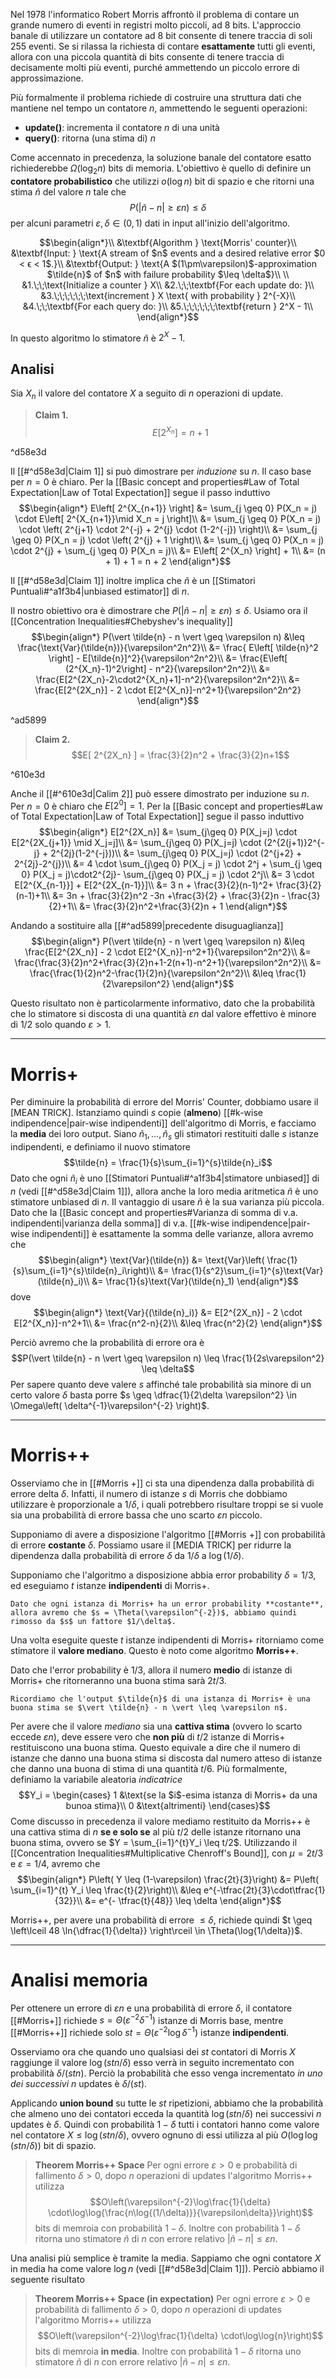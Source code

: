 Nel 1978 l'informatico Robert Morris affrontò il problema di contare un grande numero di eventi in registri molto piccoli, ad 8 bits. L'approccio banale di utilizzare un contatore ad 8 bit consente di tenere traccia di soli 255 eventi.
Se si rilassa la richiesta di contare **esattamente** tutti gli eventi, allora con una piccola quantità di bits consente di tenere traccia di decisamente molti più eventi, purché ammettendo un piccolo errore di approssimazione.

Più formalmente il problema richiede di costruire una struttura dati che mantiene nel tempo un contatore $n$, ammettendo le seguenti operazioni:
- **update()**: incrementa il contatore $n$ di una unità
- **query()**: ritorna (una stima di) $n$

Come accennato in precedenza, la soluzione banale del contatore esatto richiederebbe $\Omega(\log_2{n})$ bits di memoria.
L'obiettivo è quello di definire un **contatore probabilistico** che utilizzi $o(\log{n})$ bit di spazio e che ritorni una stima $\tilde{n}$ del valore $n$ tale che $$P(\vert \tilde{n} - n \vert \geq \varepsilon n) \leq \delta$$ per alcuni parametri $\varepsilon, \delta \in (0,1)$ dati in input all'inizio dell'algoritmo.

 
$$\begin{align*}\\ 
&\textbf{Algorithm } \text{Morris' counter}\\ 
&\textbf{Input: } \text{A stream of $n$ events and a desired relative error $0 < ϵ < 1$.}\\ 
&\textbf{Output: } \text{A $(1\pm\varepsilon)$-approximation $\tilde{n}$ of $n$ with failure probability $\leq \delta$}\\
\\
&1.\;\;\text{Initialize a counter } X\\
&2.\;\;\textbf{For each update do: }\\
&3.\;\;\;\;\;\;\text{increment } X \text{ with probability } 2^{-X}\\
&4.\;\;\textbf{For each query do: }\\
&5.\;\;\;\;\;\;\textbf{return } 2^X - 1\\
\end{align*}$$

In questo algoritmo lo stimatore $\tilde{n}$  è $2^X-1$.
## Analisi
Sia $X_n$ il valore del contatore $X$ a seguito di $n$ operazioni di update.

> **Claim 1.** $$E[ 2^{X_n} ] = n+1$$

^d58e3d

Il [[#^d58e3d|Claim 1]] si può dimostrare per *induzione* su $n$.
Il caso base per $n=0$ è chiaro.
Per la [[Basic concept and properties#Law of Total Expectation|Law of Total Expectation]] segue il passo induttivo
$$\begin{align*}
E\left[ 2^{X_{n+1}} \right]
&= \sum_{j \geq 0} P(X_n = j) \cdot E\left[ 2^{X_{n+1}}\mid X_n = j \right]\\
&= \sum_{j \geq 0} P(X_n = j) \cdot \left( 2^{j+1} \cdot 2^{-j} + 2^{j} \cdot (1-2^{-j}) \right)\\
&= \sum_{j \geq 0} P(X_n = j) \cdot \left( 2^{j} + 1 \right)\\
&= \sum_{j \geq 0} P(X_n = j) \cdot 2^{j} + \sum_{j \geq 0} P(X_n = j)\\
&= E\left[ 2^{X_n} \right] + 1\\
&= (n + 1) + 1 = n + 2
\end{align*}$$

Il [[#^d58e3d|Claim 1]] inoltre implica che $\tilde{n}$ è un [[Stimatori Puntuali#^a1f3b4|unbiased estimator]] di $n$.

Il nostro obiettivo ora è dimostrare che $P(\vert \tilde{n} - n \vert \geq \varepsilon n) \leq \delta$.
Usiamo ora il [[Concentration Inequalities#Chebyshev's inequality]] 
$$\begin{align*}
P(\vert \tilde{n} - n \vert \geq \varepsilon n)
&\leq \frac{\text{Var}(\tilde{n})}{\varepsilon^2n^2}\\
&= \frac{ E\left[ \tilde{n}^2 \right] - E[\tilde{n}]^2}{\varepsilon^2n^2}\\
&= \frac{E\left[ (2^{X_n}-1)^2\right] - n^2}{\varepsilon^2n^2}\\
&= \frac{E[2^{2X_n}-2\cdot2^{X_n}+1]-n^2}{\varepsilon^2n^2}\\
&= \frac{E[2^{2X_n}] - 2 \cdot E[2^{X_n}]-n^2+1}{\varepsilon^2n^2}
\end{align*}$$

^ad5899

> **Claim 2.** $$E[ 2^{2X_n} ] = \frac{3}{2}n^2 + \frac{3}{2}n+1$$

^610e3d

Anche il [[#^610e3d|Calim 2]] può essere dimostrato per induzione su $n$.
Per $n = 0$ è chiaro che $E[2^0]= 1$.
Per la [[Basic concept and properties#Law of Total Expectation|Law of Total Expectation]] segue il passo induttivo
$$\begin{align*}
E[2^{2X_n}]
&= \sum_{j\geq 0} P(X_j=j) \cdot E[2^{2X_{j+1}} \mid X_j=j]\\
&= \sum_{j\geq 0} P(X_j=j) \cdot (2^{2(j+1)}2^{-j} + 2^{2j}(1-2^{-j}))\\
&= \sum_{j\geq 0} P(X_j=j) \cdot (2^{j+2} + 2^{2j}-2^{j})\\
&= 4 \cdot \sum_{j\geq 0} P(X_j = j) \cdot 2^j + \sum_{j \geq 0} P(X_j = j)\cdot2^{2j}- \sum_{j\geq 0} P(X_j = j) \cdot 2^j\\
&= 3 \cdot E[2^{X_{n-1}}] + E[2^{2X_{n-1}}]\\
&= 3 n + \frac{3}{2}(n-1)^2+ \frac{3}{2}(n-1)+1\\
&= 3n + \frac{3}{2}n^2 -3n +\frac{3}{2} + \frac{3}{2}n - \frac{3}{2}+1\\
&= \frac{3}{2}n^2+\frac{3}{2}n + 1
\end{align*}$$


Andando a sostituire alla [[#^ad5899|precedente disuguaglianza]]
$$\begin{align*}
P(\vert \tilde{n} - n \vert \geq \varepsilon n)
&\leq \frac{E[2^{2X_n}] - 2 \cdot E[2^{X_n}]-n^2+1}{\varepsilon^2n^2}\\
&= \frac{\frac{3}{2}n^2+\frac{3}{2}n+1-2(n+1)-n^2+1}{\varepsilon^2n^2}\\
&= \frac{\frac{1}{2}n^2-\frac{1}{2}n}{\varepsilon^2n^2}\\
&\leq \frac{1}{2\varepsilon^2}
\end{align*}$$

Questo risultato non è particolarmente informativo, dato che la probabilità che lo stimatore si discosta di una quantità $\varepsilon n$ dal valore effettivo è minore di $1/2$ solo quando $\varepsilon > 1$.

--------
# Morris+
Per diminuire la probabilità di errore del Morris' Counter, dobbiamo usare il [MEAN TRICK].
Istanziamo quindi $s$ copie (**almeno**) [[#k-wise indipendence|pair-wise indipendenti]] dell'algoritmo di Morris, e facciamo la **media** dei loro output.
Siano $\tilde{n}_1, \dots, \tilde{n}_s$ gli stimatori restituiti dalle $s$ istanze indipendenti, e definiamo il nuovo stimatore
$$\tilde{n} = \frac{1}{s}\sum_{i=1}^{s}\tilde{n}_i$$
Dato che ogni $\tilde{n}_i$ è uno [[Stimatori Puntuali#^a1f3b4|stimatore unbiased]] di $n$ (vedi [[#^d58e3d|Claim 1]]), allora anche la loro media aritmetica $\tilde{n}$ è uno stimatore unbiased di $n$.
Il vantaggio di usare $\tilde{n}$ è la sua varianza più piccola.
Dato che la [[Basic concept and properties#Varianza di somma di v.a. indipendenti|varianza della somma]] di v.a. [[#k-wise indipendence|pair-wise indipendenti]] è esattamente la somma delle varianze, allora avremo che
$$\begin{align*}
\text{Var}(\tilde{n})
&= \text{Var}\left( \frac{1}{s}\sum_{i=1}^{s}\tilde{n}_i\right)\\
&= \frac{1}{s^2}\sum_{i=1}^{s}\text{Var}(\tilde{n}_i)\\
&= \frac{1}{s}\text{Var}(\tilde{n}_1)
\end{align*}$$
dove
$$\begin{align*}
\text{Var}{(\tilde{n}_i)}
&= E[2^{2X_n}] - 2 \cdot E[2^{X_n}]-n^2+1\\
&= \frac{n^2-n}{2}\\
&\leq \frac{n^2}{2}
\end{align*}$$

Perciò avremo che la probabilità di errore ora è 
$$P(\vert \tilde{n} - n \vert \geq \varepsilon n) \leq \frac{1}{2s\varepsilon^2} \leq \delta$$
Per sapere quanto deve valere $s$ affinché tale probabilità sia minore di un certo valore $\delta$ basta porre $s \geq \dfrac{1}{2\delta \varepsilon^2} \in \Omega\left( \delta^{-1}\varepsilon^{-2} \right)$.

-----
# Morris++
Osserviamo che in [[#Morris +]] ci sta una dipendenza dalla probabilità di errore delta $\delta$.
Infatti, il numero di istanze $s$ di Morris che dobbiamo utilizzare è proporzionale a $1/\delta$, i quali potrebbero risultare troppi se si vuole sia una probabilità di errore bassa che uno scarto $\varepsilon n$ piccolo.

Supponiamo di avere a disposizione l'algoritmo [[#Morris +]] con probabilità di errore **costante** $\delta$.
Possiamo usare il [MEDIA TRICK] per ridurre la dipendenza dalla probabilità di errore $\delta$ da $1/\delta$ a $\log(1 / \delta)$.

Supponiamo che l'algoritmo a disposizione abbia error probability $\delta = 1/3$, ed eseguiamo $t$ istanze **indipendenti** di Morris+.

```ad-important
Dato che ogni istanza di Morris+ ha un error probability **costante**, allora avremo che $s = \Theta(\varepsilon^{-2})$, abbiamo quindi rimosso da $s$ un fattore $1/\delta$.
```

Una volta eseguite queste $t$ istanze indipendenti di Morris+ ritorniamo come stimatore il **valore mediano**.
Questo è noto come algoritmo **Morris++**.

Dato che l'error probability è $1/3$, allora il numero **medio** di istanze di Morris+ che ritorneranno una buona stima sarà $2t/3$.

```ad-attention
Ricordiamo che l'output $\tilde{n}$ di una istanza di Morris+ è una buona stima se $\vert \tilde{n} - n \vert \leq \varepsilon n$.
```


Per avere che il valore *mediano* sia una **cattiva stima** (ovvero lo scarto eccede $\varepsilon n$), deve essere vero che **non più** di $t/2$ istanze di Morris+ restituiscono una buona stima.
Questo equivale a dire che il numero di istanze che danno una buona stima si discosta dal numero atteso di istanze che danno una buona di stima di una quantità $t/6$.
Più formalmente, definiamo la variabile aleatoria *indicatrice*
$$Y_i = \begin{cases}
1 &\text{se la $i$-esima istanza di Morris+ da una bunoa stima}\\
0 &\text{altrimenti}
\end{cases}$$
Come discusso in precedenza il valore mediamo restituito da Morris++ è una cattiva stima di $n$ **se e solo se** al più $t/2$ delle istanze ritornano una buona stima, ovvero se $Y = \sum_{i=1}^{t}Y_i \leq t/2$.
Utilizzando il [[Concentration Inequalities#Multiplicative Chenroff's Bound]], con $\mu = 2t/3$ e $\varepsilon = 1/4$, avremo che
$$\begin{align*}
P\left( Y \leq (1-\varepsilon) \frac{2t}{3}\right)
&=  P\left( \sum_{i=1}^{t} Y_i \leq \frac{t}{2}\right)\\
&\leq e^{-\tfrac{2t}{3}\cdot\tfrac{1}{32}}\\
&= e^{- \tfrac{t}{48}} \leq \delta
\end{align*}$$

Morris++, per avere una probabilità di errore $\leq \delta$, richiede quindi $t \geq \left\lceil 48 \ln{\dfrac{1}{\delta}} \right\rceil \in \Theta(\log{1/\delta})$.

-----
# Analisi memoria
Per ottenere un errore di $\varepsilon n$ e una probabilità di errore $\delta$, il contatore [[#Morris+]] richiede $s = \Theta(\varepsilon^{-2}\delta^{-1})$ istanze di Morris base, mentre [[#Morris++]] richiede solo $st = \Theta(\varepsilon^{-2}\log{\delta^{-1}})$ istanze **indipendenti**.

Osserviamo ora che quando uno qualsiasi dei $st$ contatori di Morris $X$ raggiunge il valore $\log{(stn/\delta)}$ esso verrà in seguito incrementato con probabilità $\delta/(stn)$.
Perciò la probabilità che esso venga incrementato *in uno dei successivi* $n$ updates è $\delta / (st)$.

Applicando **union bound** su tutte le $st$ ripetizioni, abbiamo che la probabilità che almeno uno dei contatori ecceda la quantità $\log{(stn/\delta)}$ nei successivi $n$ updates è $\delta$.
Quindi con probabilità $1-\delta$ tutti i contatori hanno come valore nel contatore $X \leq \log{(stn/\delta)}$, ovvero ognuno di essi utilizza al più $O(\log\log{(stn/\delta)})$ bit di spazio.

> **Theorem Morris++ Space**
> Per ogni errore $\varepsilon > 0$ e probabilità di fallimento $\delta > 0$, dopo $n$ operazioni di updates l'algoritmo Morris++ utilizza
> $$O\left(\varepsilon^{-2}\log\frac{1}{\delta} \cdot\log\log{\frac{n\log{(1/\delta)}}{\varepsilon\delta}}\right)$$
> bits di memroia con probabilità $1-\delta$.
> Inoltre con probabilità $1-\delta$ ritorna uno stimatore $\tilde{n}$ di $n$ con errore relativo $\vert \tilde{n} -n \vert \leq \varepsilon n$.


Una analisi più semplice è tramite la media.
Sappiamo che ogni contatore $X$ in media ha come valore $\log{n}$ (vedi [[#^d58e3d|Claim 1]]).
Perciò abbiamo il seguente risultato

> **Theorem Morris++ Space (in expectation)**
> Per ogni errore $\varepsilon > 0$ e probabilità di fallimento $\delta > 0$, dopo $n$ operazioni di updates l'algoritmo Morris++ utilizza
> $$O\left(\varepsilon^{-2}\log\frac{1}{\delta} \cdot\log\log{n}\right)$$
> bits di memroia **in media**.
> Inoltre con probabilità $1-\delta$ ritorna uno stimatore $\tilde{n}$ di $n$ con errore relativo $\vert \tilde{n} -n \vert \leq \varepsilon n$.
